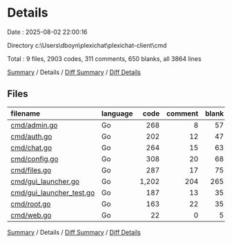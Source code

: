 # Details

Date : 2025-08-02 22:00:16

Directory c:\\Users\\dboyn\\plexichat\\plexichat-client\\cmd

Total : 9 files,  2903 codes, 311 comments, 650 blanks, all 3864 lines

[Summary](results.md) / Details / [Diff Summary](diff.md) / [Diff Details](diff-details.md)

## Files
| filename | language | code | comment | blank | total |
| :--- | :--- | ---: | ---: | ---: | ---: |
| [cmd/admin.go](/cmd/admin.go) | Go | 268 | 8 | 57 | 333 |
| [cmd/auth.go](/cmd/auth.go) | Go | 202 | 12 | 47 | 261 |
| [cmd/chat.go](/cmd/chat.go) | Go | 264 | 15 | 63 | 342 |
| [cmd/config.go](/cmd/config.go) | Go | 308 | 20 | 68 | 396 |
| [cmd/files.go](/cmd/files.go) | Go | 287 | 17 | 75 | 379 |
| [cmd/gui_launcher.go](/cmd/gui_launcher.go) | Go | 1,202 | 204 | 265 | 1,671 |
| [cmd/gui_launcher_test.go](/cmd/gui_launcher_test.go) | Go | 187 | 13 | 35 | 235 |
| [cmd/root.go](/cmd/root.go) | Go | 163 | 22 | 35 | 220 |
| [cmd/web.go](/cmd/web.go) | Go | 22 | 0 | 5 | 27 |

[Summary](results.md) / Details / [Diff Summary](diff.md) / [Diff Details](diff-details.md)